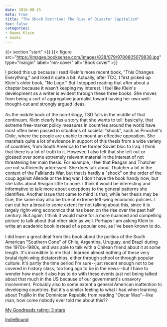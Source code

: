 ```yaml
---
date: 2016-08-15
meta: true
title: "The Shock Doctrine: The Rise of Disaster Capitalism"
toc: false
categories:
- Naomi Klein
- books
---
```


{{< section "start" >}}
{{< figure src="https://images.booksense.com/images/838/079/9780805079838.jpg" type="margin" label="mn-cover" alt="Book cover" >}}

I picked this up because I read Klein's more recent book, "This Changes Everything," and liked it quite a bit. Actually, after TCC, I first picked up Klein's older book, "No Logo." But I stopped reading that after about a chapter because it wasn't keeping my interest. I feel like Klein's development as a writer is evident through these three books. She moves from being a sort of aggregative journalist toward having her own well-thought-out and strongly argued ideas.<br /><br />As the middle book of the non-trilogy, TSD falls in the middle of that continuum. Klein clearly has a story that she wants to tell: basically, that extreme free-market policy measures in countries around the world have most often been passed in situations of societal "shock", such as Pinochet's Chile, where the people are unable to mount an effective opposition. She marshals quite a lot of evidence in support of this thesis from a wide variety of countries, from South America to the former Soviet bloc to Iraq. I think that there is a lot of truth to it. However, I also felt that she left out or glossed over some extremely relevant material in the interest of not threatening her main thesis. For example, I feel that Reagan and Thatcher are not sufficiently addressed. She does talk about Thatcher a bit in the context of the Falklands War, but that is hardly a "shock" on the order of the coup against Allende or the Iraq war. I don't have the book handy now, but she talks about Reagan little to none. I think it would be interesting and informative to talk more about exceptions to the general patterns she identifies. Another issue that came to mind is that, while her thesis may be true, the same may also be true of extreme left-wing economic policies. I can cut her a break to some extent for not talking about this, since it is largely right-wing economics that has been on the rise over the past half century. But again, I think it would make for a more nuanced and compelling picture to talk about that other side as well. Perhaps I am asking Klein to write an academic book instead of a popular one, as I've been known to do.<br /><br />I did learn a great deal from this book about the politics of the South American "Southern Cone" of Chile, Argentina, Uruguay, and Brazil during the 1970s-1980s, and was able to talk with a Chilean friend about it at some length. It's incredible to me that I learned almost nothing of these very brutal right-wing dictatorships, either through school or through popular culture. It's partly the time period I'm sure--just recent enough not to be covered in history class, too long ago to be in the news--but I have to wonder how much it also has to do with these events just not being talked about that much in the US because of our government's unsavory involvement. Probably also to some extent a general American inattention to developing countries. But it's a similar feeling to what I had when learning about Trujillo in the Dominican Republic from reading "Oscar Wao"--like man, how come nobody ever told me about this??

[My Goodreads rating: 3 stars](https://www.goodreads.com/review/show/1721009933)  

[IndieBound](https://www.indiebound.org/book/9780805079838)

